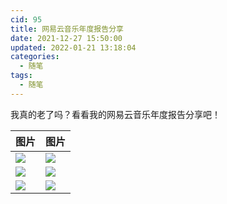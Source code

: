 ```yaml
---
cid: 95
title: 网易云音乐年度报告分享
date: 2021-12-27 15:50:00
updated: 2022-01-21 13:18:04
categories: 
  - 随笔
tags: 
  - 随笔
---
```



我真的老了吗？看看我的网易云音乐年度报告分享吧！

<!-- more -->

|图片|图片|
|---|---|
|![](https://oss.zburu.com/i/2022/01/05/e4a09e27ce03402b785f6146b3e7bd4c.png)|![](https://oss.zburu.com/i/2022/01/05/edab7be18b8a86446eecca5ba12cc957.png)|
|![](https://oss.zburu.com/i/2022/01/05/4874723c4b9c811e5381a24fac83858e.png)|![](https://oss.zburu.com/i/2022/01/05/bd5919404434a112f160995e65a78a3f.png)|
|![](https://oss.zburu.com/i/2022/01/05/d1b4762890c69025fce02bd713623577.png)|![](https://oss.zburu.com/i/2022/01/05/8bc61618b976b4c0a2498897ab4ac519.png)|
